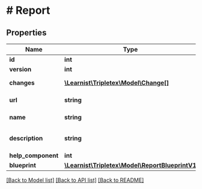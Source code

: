 # # Report

## Properties

Name | Type | Description | Notes
------------ | ------------- | ------------- | -------------
**id** | **int** |  | [optional]
**version** | **int** |  | [optional]
**changes** | [**\Learnist\Tripletex\Model\Change[]**](Change.md) |  | [optional] [readonly]
**url** | **string** |  | [optional] [readonly]
**name** | **string** | Shortcut for Report name | [optional] [readonly]
**description** | **string** | Shortcut for Report description | [optional] [readonly]
**help_component** | **int** | helpComponent | [optional]
**blueprint** | [**\Learnist\Tripletex\Model\ReportBlueprintV1**](ReportBlueprintV1.md) |  | [optional]

[[Back to Model list]](../../README.md#models) [[Back to API list]](../../README.md#endpoints) [[Back to README]](../../README.md)

